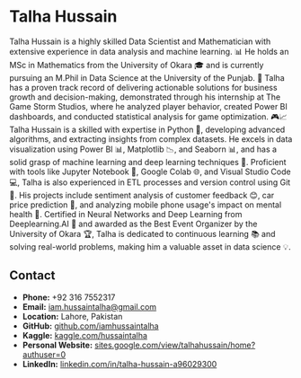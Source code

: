 # Talha Hussain
Talha Hussain is a highly skilled Data Scientist and Mathematician with extensive experience in data analysis and machine learning. 📊 He holds an MSc in Mathematics from the University of Okara 🎓 and is currently pursuing an M.Phil in Data Science at the University of the Punjab. 🏫 Talha has a proven track record of delivering actionable solutions for business growth and decision-making, demonstrated through his internship at The Game Storm Studios, where he analyzed player behavior, created Power BI dashboards, and conducted statistical analysis for game optimization. 🎮📈
Talha Hussain is a skilled with expertise in Python 🐍, developing advanced algorithms, and extracting insights from complex datasets. He excels in data visualization using Power BI 📊, Matplotlib 📉, and Seaborn 📊, and has a solid grasp of machine learning and deep learning techniques 🤖. Proficient with tools like Jupyter Notebook 📓, Google Colab 🌐, and Visual Studio Code 💻, Talha is also experienced in ETL processes and version control using Git 🔄. His projects include sentiment analysis of customer feedback 😊, car price prediction 🚗, and analyzing mobile phone usage's impact on mental health 📱. Certified in Neural Networks and Deep Learning from Deeplearning.AI 📜 and awarded as the Best Event Organizer by the University of Okara 🏆, Talha is dedicated to continuous learning 📚 and solving real-world problems, making him a valuable asset in data science 💡. 

## Contact
- **Phone:** +92 316 7552317
- **Email:** [iam.hussaintalha@gmail.com](mailto:iam.hussaintalha@gmail.com)
- **Location:** Lahore, Pakistan
- **GitHub:** [github.com/iamhussaintalha](https://github.com/iamhussaintalha)
- **Kaggle:** [kaggle.com/hussaintalha](https://www.kaggle.com/hussaintalha)
- **Personal Website:** [sites.google.com/view/talhahussain/home?authuser=0](https://sites.google.com/view/talhahussain/home?authuser=0)
- **LinkedIn:** [linkedin.com/in/talha-hussain-a96029300](www.linkedin.com/in/talha-hussain-a96029300)
